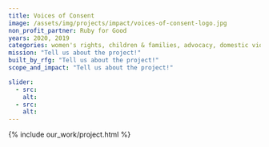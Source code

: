 ```yaml
---
title: Voices of Consent
image: /assets/img/projects/impact/voices-of-consent-logo.jpg
non_profit_partner: Ruby for Good
years: 2020, 2019
categories: women's rights, children & families, advocacy, domestic violence, community building, youth issues
mission: "Tell us about the project!"
built_by_rfg: "Tell us about the project!"
scope_and_impact: "Tell us about the project!"

slider:
  - src:
    alt:
  - src:
    alt:
---
```


{% include our_work/project.html %}
